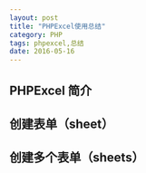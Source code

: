 ```yaml
---
layout: post
title: "PHPExcel使用总结"
category: PHP
tags: phpexcel,总结
date: 2016-05-16
---
```


## PHPExcel 简介

## 创建表单（sheet）

## 创建多个表单（sheets）
